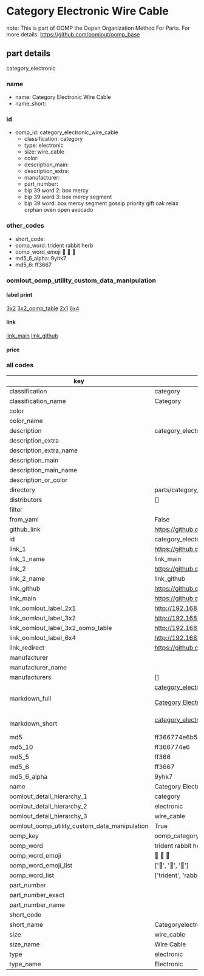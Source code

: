 # Category Electronic Wire Cable  

note: This is part of OOMP the Oopen Organization Method For Parts. For more details: https://github.com/oomlout/oomp_base

##  part details
  



category_electronic



### name
* name: Category Electronic Wire Cable
* name_short: 
### id
* oomp_id: category_electronic_wire_cable
  * classification: category
  * type: electronic
  * size: wire_cable
  * color: 
  * description_main: 
  * description_extra: 
  * manufacturer: 
  * part_number: 
  * bip 39 word 2: box mercy
  * bip 39 word 3: box mercy segment
  * bip 39 word: box mercy segment gossip priority gift oak relax orphan oven open avocado

### other_codes
* short_code: 
* oomp_word: trident rabbit herb
* oomp_word_emoji :trident: :rabbit: :herb:
* md5_6_alpha: 9yhk7
* md5_6: ff3667






### oomlout_oomp_utility_custom_data_manipulation
#### label print
[3x2](http://192.168.1.245:1112/?label=oomp%209yhk7)
[3x2_oomp_table](http://192.168.1.108:1112/?label=oomp%209yhk7)
[2x1](http://192.168.1.242:1112/?label=oomp%209yhk7)
[6x4](http://192.168.1.55:1112/?label=oomp%209yhk7)    

#### link

[link_main](https://github.com/oomlout/oomlout_oomp_version_1_messy/tree/main/parts/category_electronic_wire_cable) [link_github](https://github.com/oomlout/oomlout_oomp_version_1_messy/tree/main/parts/category_electronic_wire_cable)                             

#### price







### all codes 
| key | value |  
| --- | --- |  
| classification | category |  
| classification_name | Category |  
| color |  |  
| color_name |  |  
| description | category_electronic |  
| description_extra |  |  
| description_extra_name |  |  
| description_main |  |  
| description_main_name |  |  
| description_or_color |   |  
| directory | parts/category_electronic_wire_cable |  
| distributors | [] |  
| filter |  |  
| from_yaml | False |  
| github_link | https://github.com/oomlout/oomlout_oomp_part_src/tree/main/parts/category_electronic_wire_cable |  
| id | category_electronic_wire_cable |  
| link_1 | https://github.com/oomlout/oomlout_oomp_version_1_messy/tree/main/parts/category_electronic_wire_cable |  
| link_1_name | link_main |  
| link_2 | https://github.com/oomlout/oomlout_oomp_version_1_messy/tree/main/parts/category_electronic_wire_cable |  
| link_2_name | link_github |  
| link_github | https://github.com/oomlout/oomlout_oomp_version_1_messy/tree/main/parts/category_electronic_wire_cable |  
| link_main | https://github.com/oomlout/oomlout_oomp_version_1_messy/tree/main/parts/category_electronic_wire_cable |  
| link_oomlout_label_2x1 | http://192.168.1.242:1112/?label=oomp%209yhk7 |  
| link_oomlout_label_3x2 | http://192.168.1.245:1112/?label=oomp%209yhk7 |  
| link_oomlout_label_3x2_oomp_table | http://192.168.1.108:1112/?label=oomp%209yhk7 |  
| link_oomlout_label_6x4 | http://192.168.1.55:1112/?label=oomp%209yhk7 |  
| link_redirect | https://github.com/oomlout/oomlout_oomp_version_1_messy/tree/main/parts/category_electronic_wire_cable |  
| manufacturer |  |  
| manufacturer_name |  |  
| manufacturers | [] |  
| markdown_full | [category_electronic_wire_cable](none)<br>[](none)<br>[Category Electronic Wire Cable](none)<br><br> |  
| markdown_short | [category_electronic_wire_cable](none)<br><br> |  
| md5 | ff366774e6b512f98755764f8662d0d4 |  
| md5_10 | ff366774e6 |  
| md5_5 | ff366 |  
| md5_6 | ff3667 |  
| md5_6_alpha | 9yhk7 |  
| name | Category Electronic Wire Cable |  
| oomlout_detail_hierarchy_1 | category |  
| oomlout_detail_hierarchy_2 | electronic |  
| oomlout_detail_hierarchy_3 | wire_cable |  
| oomlout_oomp_utility_custom_data_manipulation | True |  
| oomp_key | oomp_category_electronic_wire_cable |  
| oomp_word | trident rabbit herb |  
| oomp_word_emoji | :trident: :rabbit: :herb: |  
| oomp_word_emoji_list | [':trident:', ':rabbit:', ':herb:'] |  
| oomp_word_list | ['trident', 'rabbit', 'herb'] |  
| part_number |  |  
| part_number_exact |  |  
| part_number_name |  |  
| short_code |  |  
| short_name | Categoryelectronic |  
| size | wire_cable |  
| size_name | Wire Cable |  
| type | electronic |  
| type_name | Electronic |  
